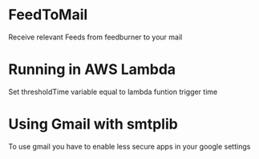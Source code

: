 # FeedToMail

Receive relevant Feeds from feedburner to your mail 

# Running in AWS Lambda
Set thresholdTime variable equal to lambda funtion trigger time 

# Using Gmail with smtplib
To use gmail you have to enable less secure apps in your google settings
